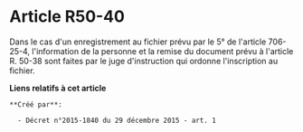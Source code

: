 # Article R50-40

Dans le cas d'un enregistrement au fichier prévu par le 5° de l'article 706-25-4, l'information de la personne et la remise
du document prévu à l'article R. 50-38 sont faites par le juge d'instruction qui ordonne l'inscription au fichier.

**Liens relatifs à cet article**

	**Créé par**:

	  - Décret n°2015-1840 du 29 décembre 2015 - art. 1
